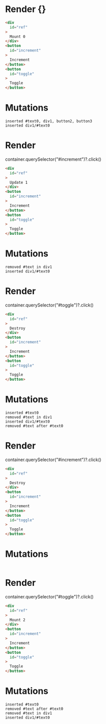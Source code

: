 # Render {}
```html
<div
  id="ref"
>
  Mount 0
</div>
<button
  id="increment"
>
  Increment
</button>
<button
  id="toggle"
>
  Toggle
</button>
```

# Mutations
```
inserted #text0, div1, button2, button3
inserted div1/#text0
```


# Render 
container.querySelector("#increment")?.click()

```html
<div
  id="ref"
>
  Update 1
</div>
<button
  id="increment"
>
  Increment
</button>
<button
  id="toggle"
>
  Toggle
</button>
```

# Mutations
```
removed #text in div1
inserted div1/#text0
```


# Render 
container.querySelector("#toggle")?.click()

```html
<div
  id="ref"
>
  Destroy
</div>
<button
  id="increment"
>
  Increment
</button>
<button
  id="toggle"
>
  Toggle
</button>
```

# Mutations
```
inserted #text0
removed #text in div1
inserted div1/#text0
removed #text after #text0
```


# Render 
container.querySelector("#increment")?.click()

```html
<div
  id="ref"
>
  Destroy
</div>
<button
  id="increment"
>
  Increment
</button>
<button
  id="toggle"
>
  Toggle
</button>
```

# Mutations
```

```


# Render 
container.querySelector("#toggle")?.click()

```html
<div
  id="ref"
>
  Mount 2
</div>
<button
  id="increment"
>
  Increment
</button>
<button
  id="toggle"
>
  Toggle
</button>
```

# Mutations
```
inserted #text0
removed #text after #text0
removed #text in div1
inserted div1/#text0
```